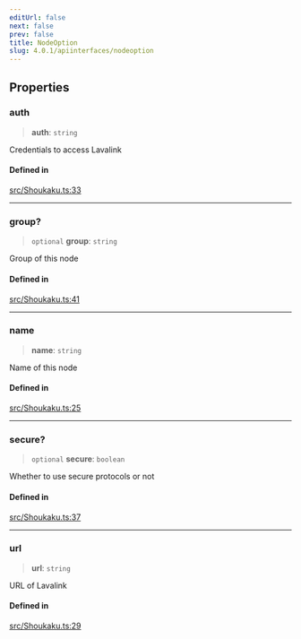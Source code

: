 ```yaml
---
editUrl: false
next: false
prev: false
title: NodeOption
slug: 4.0.1/apiinterfaces/nodeoption
---
```


## Properties

### auth

> **auth**: `string`

Credentials to access Lavalink

#### Defined in

[src/Shoukaku.ts:33](https://github.com/shipgirlproject/shoukaku/blob/396aa531096eda327ade0f473f9807576e9ae9df/src/Shoukaku.ts#L33)

***

### group?

> `optional` **group**: `string`

Group of this node

#### Defined in

[src/Shoukaku.ts:41](https://github.com/shipgirlproject/shoukaku/blob/396aa531096eda327ade0f473f9807576e9ae9df/src/Shoukaku.ts#L41)

***

### name

> **name**: `string`

Name of this node

#### Defined in

[src/Shoukaku.ts:25](https://github.com/shipgirlproject/shoukaku/blob/396aa531096eda327ade0f473f9807576e9ae9df/src/Shoukaku.ts#L25)

***

### secure?

> `optional` **secure**: `boolean`

Whether to use secure protocols or not

#### Defined in

[src/Shoukaku.ts:37](https://github.com/shipgirlproject/shoukaku/blob/396aa531096eda327ade0f473f9807576e9ae9df/src/Shoukaku.ts#L37)

***

### url

> **url**: `string`

URL of Lavalink

#### Defined in

[src/Shoukaku.ts:29](https://github.com/shipgirlproject/shoukaku/blob/396aa531096eda327ade0f473f9807576e9ae9df/src/Shoukaku.ts#L29)
